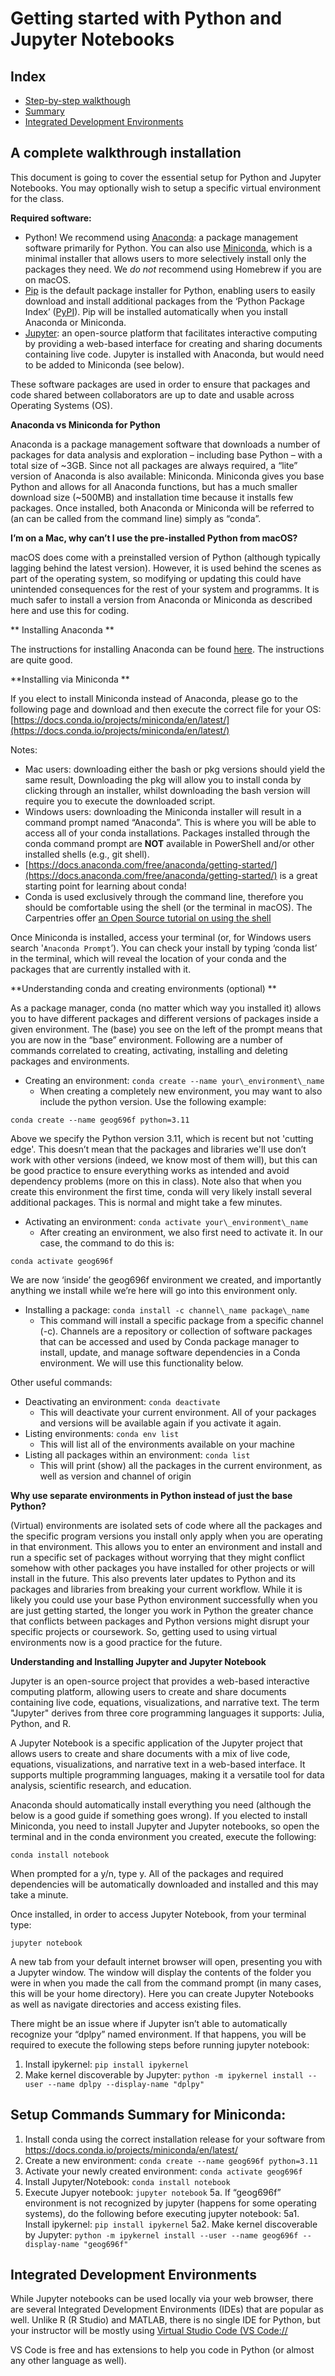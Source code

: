 # Getting started with Python and Jupyter Notebooks

## Index

- [Step-by-step walkthough](#a-complete-walkthrough-installation)
- [Summary](#setup-commands-summary)
- [Integrated Development Environments](#integrated-development-environments)
 
## A complete walkthrough installation 

This document is going to cover the essential setup for Python and Jupyter Notebooks.  You may optionally wish to setup a specific virtual environment for the class. 

**Required software:**

- Python!  We recommend using [Anaconda](https://anaconda.org/): a package management software primarily for Python. You can also use [Miniconda](https://docs.conda.io/projects/miniconda/en/latest/), which is a minimal installer that allows users to more selectively install only the packages they need. We *do not* recommend using Homebrew if you are on macOS.
- [Pip](https://pip.pypa.io/en/stable/) is the default package installer for Python, enabling users to easily download and install additional packages from the ‘Python Package Index’ ([PyPI](https://pypi.org/)). Pip will be installed automatically when you install Anaconda or Miniconda. 
- [Jupyter](https://jupyter.org/): an open-source platform that facilitates interactive computing by providing a web-based interface for creating and sharing documents containing live code. Jupyter is installed with Anaconda, but would need to be added to Miniconda (see below). 

These software packages are used in order to ensure that packages and code shared between collaborators are up to date and usable across Operating Systems (OS).

**Anaconda vs Miniconda for Python**

Anaconda is a package management software that downloads a number of packages for data analysis and exploration – including base Python – with a total size of ~3GB. Since not all packages are always required, a “lite” version of Anaconda is also available: Miniconda. Miniconda gives you base Python and allows for all Anaconda functions, but has a much smaller download size (~500MB) and installation time because it installs few packages. Once installed, both Anaconda or Miniconda will be referred to (an can be called from the command line) simply as “conda”.

**I’m on a Mac, why can’t I use the pre-installed Python from macOS?**

macOS does come with a preinstalled version of Python (although typically lagging behind the latest version). However, it is used behind the scenes as part of the operating system, so modifying or updating this could have unintended consequences for the rest of your system and programms.  It is much safer to install a version from Anaconda or Miniconda as described here and use this for coding.

** Installing Anaconda **

The instructions for installing Anaconda can be found [here](https://docs.anaconda.com/anaconda/install/).  The instructions are quite good. 

**Installing via Miniconda **

If you elect to install Miniconda instead of Anaconda, please go to the following page and download and then execute the correct file for your OS: [https://docs.conda.io/projects/miniconda/en/latest/](https://docs.conda.io/projects/miniconda/en/latest/)

Notes:

- Mac users: downloading either the bash or pkg versions should yield the same result, Downloading the pkg will allow you to install conda by clicking through an installer, whilst downloading the bash version will require you to execute the downloaded script.
- Windows users: downloading the Miniconda installer will result in a command prompt named “Anaconda”. This is where you will be able to access all of your conda installations. Packages installed through the conda command prompt are **NOT** available in PowerShell and/or other installed shells (e.g., git shell).
- [https://docs.anaconda.com/free/anaconda/getting-started/](https://docs.anaconda.com/free/anaconda/getting-started/) is a great starting point for learning about conda!
- Conda is used exclusively through the command line, therefore you should be comfortable using the shell (or the terminal in macOS). The Carpentries offer [an Open Source tutorial on using the shell](https://swcarpentry.github.io/shell-novice/)

Once Miniconda is installed, access your terminal (or, for Windows users search '`Anaconda Prompt`’). You can check your install by typing ‘conda list’ in the terminal, which will reveal the location of your conda and the packages that are currently installed with it. 

**Understanding conda and creating environments (optional) **

As a package manager, conda (no matter which way you installed it) allows you to have different packages and different versions of packages inside a given environment. The (base) you see on the left of the prompt means that you are now in the “base” environment. Following are a number of commands correlated to creating, activating, installing and deleting packages and environments.

- Creating an environment: `conda create --name your\_environment\_name` 
  - When creating a completely new environment, you may want to also include the python version. Use the following example: 

`conda create --name geog696f python=3.11`

Above we specify the Python version 3.11, which is recent but not 'cutting edge'.  This doesn’t mean that the packages and libraries we'll use don’t work with other versions (indeed, we know most of them will), but this can be good practice to ensure everything works as intended and avoid dependency problems (more on this in class). Note also that when you create this environment the first time, conda will very likely install several additional packages.  This is normal and might take a few minutes. 

- Activating an environment: `conda activate your\_environment\_name`
  - After creating an environment, we also first need to activate it. In our case, the command to do this is:

`conda activate geog696f`

We are now ‘inside’ the geog696f environment we created, and importantly anything we install while we’re here will go into this environment only. 

- Installing a package: `conda install -c channel\_name package\_name`
  - This command will install a specific package from a specific channel (-c). Channels are a repository or collection of software packages that can be accessed and used by Conda package manager to install, update, and manage software dependencies in a Conda environment. We will use this functionality below.

Other useful commands:

- Deactivating an environment: `conda deactivate`
  - This will deactivate your current environment. All of your packages and versions will be available again if you activate it again.
- Listing environments: `conda env list`
  - This will list all of the environments available on your machine
- Listing all packages within an environment: `conda list`
  - This will print (show) all the packages in the current environment, as well as version and channel of origin 

**Why use separate environments in Python instead of just the base Python?** 

(Virtual) environments are isolated sets of code where all the packages and the specific program versions you install only apply when you are operating in that environment.  This allows you to enter an environment and install and run a specific set of packages without worrying that they might conflict somehow with other packages you have installed for other projects or will install in the future.  This also prevents later updates to Python and its packages and libraries from breaking your current workflow.  While it is likely you could use your base Python environment successfully when you are just getting started, the longer you work in Python the greater chance that conflicts between packages and Python versions might disrupt your specific projects or coursework.  So, getting used to using virtual environments now is a good practice for the future.  

**Understanding and Installing Jupyter and Jupyter Notebook**

Jupyter is an open-source project that provides a web-based interactive computing platform, allowing users to create and share documents containing live code, equations, visualizations, and narrative text. The term "Jupyter" derives from three core programming languages it supports: Julia, Python, and R.

A Jupyter Notebook is a specific application of the Jupyter project that allows users to create and share documents with a mix of live code, equations, visualizations, and narrative text in a web-based interface. It supports multiple programming languages, making it a versatile tool for data analysis, scientific research, and education.

Anaconda should automatically install everything you need (although the below is a good guide if something goes wrong). If you elected to install Miniconda, you need to install Jupyter and Jupyter notebooks, so open the terminal and in the conda environment you created, execute the following: 

`conda install notebook`

When prompted for a y/n, type y. All of the packages and required dependencies will be automatically downloaded and installed and this may take a minute. 

Once installed, in order to access Jupyter Notebook, from your terminal type:

`jupyter notebook`

A new tab from your default internet browser will open, presenting you with a Jupyter window. The window will display the contents of the folder you were in when you made the call from the command prompt (in many cases, this will be your home directory). Here you can create Jupyter Notebooks as well as navigate directories and access existing files.

There might be an issue where if Jupyter isn’t able to automatically recognize your “dplpy” named environment. If that happens, you will be required to execute the following steps before running jupyter notebook:

1. Install ipykernel: `pip install ipykernel`
1. Make kernel discoverable by Jupyter: `python -m ipykernel install --user --name dplpy --display-name "dplpy"`

## Setup Commands Summary for Miniconda:

1. Install conda using the correct installation release for your software from [https](https://docs.conda.io/projects/miniconda/en/latest/)[://](https://docs.conda.io/projects/miniconda/en/latest/)[docs](https://docs.conda.io/projects/miniconda/en/latest/)[.](https://docs.conda.io/projects/miniconda/en/latest/)[conda](https://docs.conda.io/projects/miniconda/en/latest/)[.](https://docs.conda.io/projects/miniconda/en/latest/)[io](https://docs.conda.io/projects/miniconda/en/latest/)[/](https://docs.conda.io/projects/miniconda/en/latest/)[projects](https://docs.conda.io/projects/miniconda/en/latest/)[/](https://docs.conda.io/projects/miniconda/en/latest/)[miniconda](https://docs.conda.io/projects/miniconda/en/latest/)[/](https://docs.conda.io/projects/miniconda/en/latest/)[en](https://docs.conda.io/projects/miniconda/en/latest/)[/](https://docs.conda.io/projects/miniconda/en/latest/)[latest](https://docs.conda.io/projects/miniconda/en/latest/)[/](https://docs.conda.io/projects/miniconda/en/latest/)
2. Create a new environment: `conda create --name geog696f python=3.11`
3. Activate your newly created environment: `conda activate geog696f`
4. Install Jupyter/Notebook: `conda install notebook`
5. Execute Jupyer notebook: `jupyter notebook`
   5a. If “geog696f” environment is not recognized by jupyter (happens for some operating systems), do the following before executing jupyter notebook:
      5a1. Install ipykernel: `pip install ipykernel`
      5a2. Make kernel discoverable by Jupyter: `python -m ipykernel install --user --name geog696f --display-name "geog696f"`


## Integrated Development Environments

While Jupyter notebooks can be used locally via your web browser, there are several Integrated Development Environments (IDEs) that are popular as well.  Unlike R (R Studio) and MATLAB, there is no single IDE for Python, but your instructor will be mostly using [Virtual Studio Code (VS Code](https://code.visualstudio.com/)[://](https://code.visualstudio.com/)

VS Code is free and has extensions to help you code in Python (or almost any other language as well).  
